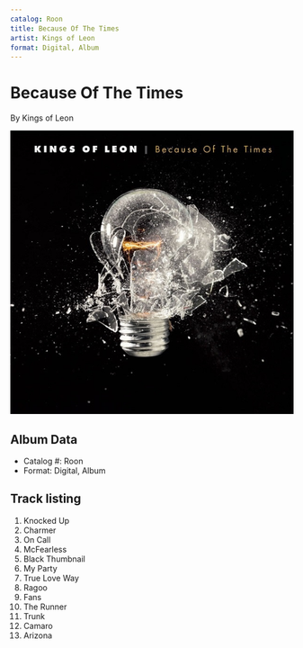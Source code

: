 ```yaml
---
catalog: Roon
title: Because Of The Times
artist: Kings of Leon
format: Digital, Album
---
```


# Because Of The Times

By Kings of Leon

![](../../assets/albumcovers/Kings_of_Leon-Because_Of_The_Times.png)

## Album Data

- Catalog #: Roon
- Format: Digital, Album


## Track listing


1. Knocked Up
2. Charmer
3. On Call
4. McFearless
5. Black Thumbnail
6. My Party
7. True Love Way
8. Ragoo
9. Fans
10. The Runner
11. Trunk
12. Camaro
13. Arizona

